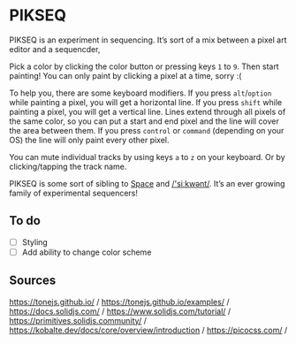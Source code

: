 # PIKSEQ

PIKSEQ is an experiment in sequencing. It’s sort of a mix between a pixel art editor and a sequencder,

Pick a color by clicking the color button or pressing keys `1` to `9`. Then start painting! You can only paint by clicking a pixel at a time, sorry :(

To help you, there are some keyboard modifiers. If you press `alt`/`option` while painting a pixel, you will get a horizontal line. If you press `shift` while painting a pixel, you will get a vertical line. Lines extend through all pixels of the same color, so you can put a start and end pixel and the line will cover the area between them. If you press `control` or `command` (depending on your OS) the line will only paint every other pixel.

You can mute individual tracks by using keys `a` to `z` on your keyboard. Or by clicking/tapping the track name.

PIKSEQ is some sort of sibling to [Space](https://spitlo.com/space/) and [/'siːkwənt/](https://spitlo.com/sikwent/). It’s an ever growing family of experimental sequencers!

## To do

- [ ] Styling
- [ ] Add ability to change color scheme

## Sources

<https://tonejs.github.io/> /
<https://tonejs.github.io/examples/> /
<https://docs.solidjs.com/> /
<https://www.solidjs.com/tutorial/> /
<https://primitives.solidjs.community/> /
<https://kobalte.dev/docs/core/overview/introduction> /
<https://picocss.com/> /
